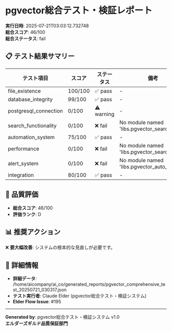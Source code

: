 # pgvector総合テスト・検証レポート

**実行日時**: 2025-07-21T03:03:12.732748  
**総合スコア**: 46/100  
**総合ステータス**: fail

## 📋 テスト結果サマリー

| テスト項目 | スコア | ステータス | 備考 |
|------------|--------|------------|------|
| file_existence | 100/100 | ✅ pass | - |
| database_integrity | 99/100 | ✅ pass | - |
| postgresql_connection | 0/100 | ⚠️ warning | - |
| search_functionality | 0/100 | ❌ fail | No module named 'libs.pgvector_search' |
| automation_system | 75/100 | ✅ pass | - |
| performance | 0/100 | ❌ fail | No module named 'libs.pgvector_search' |
| alert_system | 0/100 | ❌ fail | No module named 'libs.pgvector_auto_system' |
| integration | 80/100 | ✅ pass | - |

## 🎯 品質評価

- **総合スコア**: 46/100
- **評価ランク**: D

## 📊 推奨アクション

❌ **要大幅改善**: システムの根本的な見直しが必要です。

## 📂 詳細情報

- **詳細データ**: /home/aicompany/ai_co/generated_reports/pgvector_comprehensive_test_20250721_030317.json
- **テスト実行者**: Claude Elder (pgvector総合テスト・検証システム)
- **Elder Flow Issue**: #195

---
**Generated by**: pgvector総合テスト・検証システム v1.0  
**エルダーズギルド品質保証部門**
